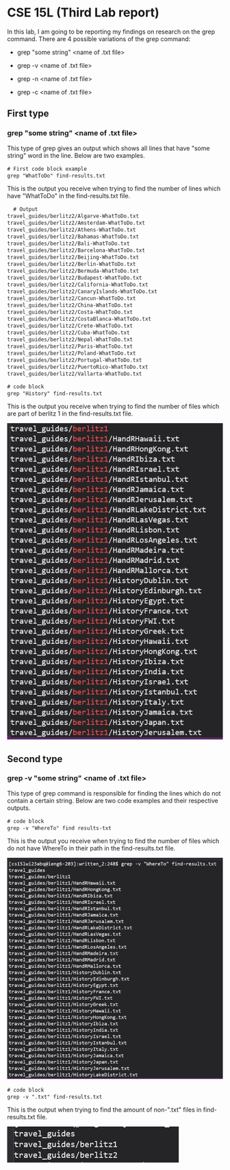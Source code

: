 # CSE 15L (Third Lab report)

In this lab, I am going to be reporting my findings on research on the grep command. There are 4 possible variations of the grep command: 

* grep "some string" <name of .txt file>
  
* grep -v <name of .txt file>
  
* grep -n <name of .txt file>
  
* grep -c <name of .txt file>
  
  
## First type
### grep "some string" <name of .txt file>
  
  
This type of grep gives an output which shows all lines that have "some string" word in the line. Below are two examples.
  
  ```
# First code block example
grep "WhatToDo" find-results.txt
```
  
This is the output you receive when trying to find the number of lines which have "WhatToDo" in the find-results.txt file.
  
```
  # Output
travel_guides/berlitz2/Algarve-WhatToDo.txt
travel_guides/berlitz2/Amsterdam-WhatToDo.txt
travel_guides/berlitz2/Athens-WhatToDo.txt
travel_guides/berlitz2/Bahamas-WhatToDo.txt
travel_guides/berlitz2/Bali-WhatToDo.txt
travel_guides/berlitz2/Barcelona-WhatToDo.txt
travel_guides/berlitz2/Beijing-WhatToDo.txt
travel_guides/berlitz2/Berlin-WhatToDo.txt
travel_guides/berlitz2/Bermuda-WhatToDo.txt
travel_guides/berlitz2/Budapest-WhatToDo.txt
travel_guides/berlitz2/California-WhatToDo.txt
travel_guides/berlitz2/CanaryIslands-WhatToDo.txt
travel_guides/berlitz2/Cancun-WhatToDo.txt
travel_guides/berlitz2/China-WhatToDo.txt
travel_guides/berlitz2/Costa-WhatToDo.txt
travel_guides/berlitz2/CostaBlanca-WhatToDo.txt
travel_guides/berlitz2/Crete-WhatToDo.txt
travel_guides/berlitz2/Cuba-WhatToDo.txt
travel_guides/berlitz2/Nepal-WhatToDo.txt
travel_guides/berlitz2/Paris-WhatToDo.txt
travel_guides/berlitz2/Poland-WhatToDo.txt
travel_guides/berlitz2/Portugal-WhatToDo.txt
travel_guides/berlitz2/PuertoRico-WhatToDo.txt
travel_guides/berlitz2/Vallarta-WhatToDo.txt
```

  
  ```
# code block
grep "History" find-results.txt
```
This is the output you receive when trying to find the number of files which are part of berlitz 1 in the find-results.txt file.
  
![Second Output](Report3ImageTwo.jpg)
 
  
## Second type
### grep -v "some string" <name of .txt file>
  
This type of grep command is responsible for finding the lines which do not contain a certain string. Below are two code examples and their respective outputs.

  
  ```
# code block
grep -v "WhereTo" find results-txt
```
This is the output you receive when trying to find the number of files which do not have WhereTo in their path in the find-results.txt file.
  
![Third Output](Report3ImageThree.jpg) 
  
  ```
# code block
grep -v ".txt" find-results.txt
```
This is the output when trying to find the amount of non-".txt" files in find-results.txt file. 
  
  
![Fourth Output](Report3ImageFour.jpg)
  
  
  
  
